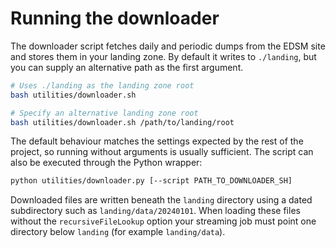 # Running the downloader

The downloader script fetches daily and periodic dumps from the EDSM site and stores them in your landing zone. By default it writes to `./landing`, but you can supply an alternative path as the first argument.

```bash
# Uses ./landing as the landing zone root
bash utilities/downloader.sh

# Specify an alternative landing zone root
bash utilities/downloader.sh /path/to/landing/root
```

The default behaviour matches the settings expected by the rest of the project, so running without arguments is usually sufficient. The script can also be executed through the Python wrapper:

```bash
python utilities/downloader.py [--script PATH_TO_DOWNLOADER_SH]
```

Downloaded files are written beneath the ``landing`` directory using a dated
subdirectory such as ``landing/data/20240101``. When loading these files without
the ``recursiveFileLookup`` option your streaming job must point one directory
below ``landing`` (for example ``landing/data``).
